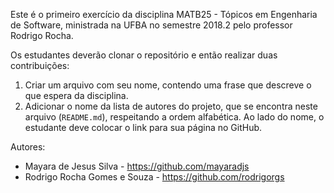 Este é o primeiro exercício da disciplina MATB25 - Tópicos em Engenharia de Software, ministrada na UFBA no semestre 2018.2 pelo professor Rodrigo Rocha.

Os estudantes deverão clonar o repositório e então realizar duas contribuições:

1. Criar um arquivo com seu nome, contendo uma frase que descreve o que espera da disciplina.
2. Adicionar o nome da lista de autores do projeto, que se encontra neste arquivo (`README.md`), respeitando a ordem alfabética. Ao lado do nome, o estudante deve colocar o link para sua página no GitHub.

Autores:

- Mayara de Jesus Silva - <https://github.com/mayaradjs>
- Rodrigo Rocha Gomes e Souza - <https://github.com/rodrigorgs>
